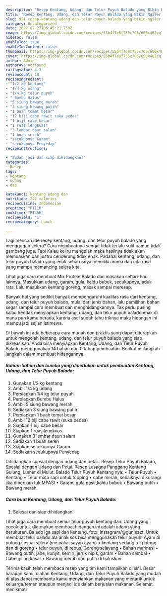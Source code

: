 ```yaml
---
description: "Resep Kentang, Udang, dan Telur Puyuh Balado yang Bikin Ngiler, Buat Buka Puasa}"
title: "Resep Kentang, Udang, dan Telur Puyuh Balado yang Bikin Ngiler, Buat Buka Puasa}"
slug: 921-resep-kentang-udang-dan-telur-puyuh-balado-yang-bikin-ngiler-buat-buka-puasa
category: Uncategorized
date: 2022-07-27T06:45:21.758Z
image: https://img-global.cpcdn.com/recipes/55b4f7e8f755c705/680x482cq70/kentang-udang-dan-telur-puyuh-balado-foto-resep-utama.jpg
hideToc: false
enableToc: true
enableTocContent: false
thumbnail: https://img-global.cpcdn.com/recipes/55b4f7e8f755c705/680x482cq70/kentang-udang-dan-telur-puyuh-balado-foto-resep-utama.jpg
cover: https://img-global.cpcdn.com/recipes/55b4f7e8f755c705/680x482cq70/kentang-udang-dan-telur-puyuh-balado-foto-resep-utama.jpg
author: Admin
authorAv: notfound
ratingvalue: 4.3
reviewcount: 10
recipeingredient:
- "1/2 kg kentang"
- "1/4 kg udang"
- "1/4 kg telur puyuh"
- " Bumbu Halus"
- "5 siung bawang merah"
- "3 siung bawang putih"
- "1 buah tomat besar"
- "12 biji cabe rawit suka pedes"
- "1 biji cabe besar"
- "1 ruas lengkuas"
- "3 lembar daun salam"
- "1 buah sereh"
- "secukupnya Garam"
- "secukupnya Penyedap"
recipeinstructions:

- "Sudah jadi dan siap dihidangkan!"
categories:
- Resep
tags:
- kentang
- udang
- dan

katakunci: kentang udang dan 
nutrition: 222 calories
recipecuisine: Indonesian
preptime: "PT11M"
cooktime: "PT45M"
recipeyield: "1"
recipecategory: Lunch

---
```



Lagi mencari ide resep kentang, udang, dan telur puyuh balado yang menggugah selera? Cara membuatnya sangat tidak terlalu sulit namun tidak gampang juga. Tapi Kalau keliru mengolah maka hasilnya tidak akan memuaskan dan justru cenderung tidak enak. Padahal kentang, udang, dan telur puyuh balado yang enak seharusnya memiliki aroma dan cita rasa yang mampu memancing selera kita.


Lihat juga cara membuat Mix Protein Balado dan masakan sehari-hari lainnya. Masukkan udang, garam, gula, kaldu bubuk, secukupnya, aduk rata. Lalu masukkan kentang goreng, masak sampai meresap.

Banyak hal yang sedikit banyak mempengaruhi kualitas rasa dari kentang, udang, dan telur puyuh balado, mulai dari jenis bahan, lalu pemilihan bahan segar sampai cara membuat dan menghidangkannya. Tak perlu pusing kalau hendak menyiapkan kentang, udang, dan telur puyuh balado enak di mana pun kamu berada, karena asal sudah tahu triknya maka hidangan ini mampu jadi sajian istimewa.


Di bawah ini ada beberapa cara mudah dan praktis yang dapat diterapkan untuk mengolah kentang, udang, dan telur puyuh balado yang siap dikreasikan. Anda bisa menyiapkan Kentang, Udang, dan Telur Puyuh Balado menggunakan 14 bahan dan 0 tahap pembuatan. Berikut ini langkah-langkah dalam membuat hidangannya.

<!--inarticleads1-->

##### Bahan-bahan dan bumbu yang diperlukan untuk pembuatan Kentang, Udang, dan Telur Puyuh Balado:

1. Gunakan 1/2 kg kentang
1. Ambil 1/4 kg udang
1. Persiapkan 1/4 kg telur puyuh
1. Persiapkan  Bumbu Halus
1. Ambil 5 siung bawang merah
1. Sediakan 3 siung bawang putih
1. Persiapkan 1 buah tomat besar
1. Ambil 12 biji cabe rawit (suka pedes)
1. Siapkan 1 biji cabe besar
1. Siapkan 1 ruas lengkuas
1. Gunakan 3 lembar daun salam
1. Sediakan 1 buah sereh
1. Siapkan secukupnya Garam
1. Sediakan secukupnya Penyedap


Dihidangkan spesial dengan udang dan petai.. Resep Telur Puyuh Balado, Spesial dengan Udang dan Petai. Resep Lasagna Panggang Kentang Gulung, Lumer di Mulut. Balado Telur Puyuh Kentang nya: • Telur Puyuh • Kentang • Telur mata sapi untuk topping • cabe merah, sebaiknya dikurangi jika diberikan tuk MPASI • Garam, gula pasir,kaldu bubuk • Bawang putih • Bawang merah. 

<!--inarticleads2-->

##### Cara buat Kentang, Udang, dan Telur Puyuh Balado:


1. Selesai dan siap dihidangkan!

Lihat juga cara membuat semur telur puyuh kentang dan. Udang yang cocok untuk digunakan membuat hidangan ini adalah udang yang berukuran. Balado iga sapi dan kentang. foto: Instagram/@guniezzt. Untuk membuat telur balado ala anak kos bisa menggunakan telur puyuh. Ayam di potong sesuai selera (me pakai sayap ayam) • kentang sedang, di potong dan di goreng • telur puyuh, di rebus, Goreng selayang • Bahan marinasi • Bawang putih, jahe, kunyit, kemiri, jeruk nipis, garam • Bahan sambal • Cabe giling kasar • Bawang merah dan putih di haluskan. 

Terima kasih telah membaca resep yang tim kami tampilkan di sini. Besar harapan kami, olahan Kentang, Udang, dan Telur Puyuh Balado yang mudah di atas dapat membantu kamu menyiapkan makanan yang menarik untuk keluarga/teman ataupun menjadi ide dalam berjualan makanan. Selamat menikmati
